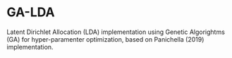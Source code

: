 # GA-LDA
Latent Dirichlet Allocation (LDA) implementation using Genetic Algorightms (GA) for hyper-paramenter optimization, based on Panichella (2019) implementation.
